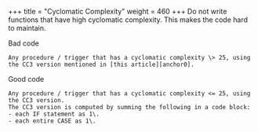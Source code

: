 +++
title = "Cyclomatic Complexity"
weight = 460
+++
Do not write functions that have high cyclomatic complexity. This makes the code hard to maintain.

Bad code

    Any procedure / trigger that has a cyclomatic complexity \> 25, using the CC3 version mentioned in [this article][anchor0].  
      
    

Good code

    Any procedure / trigger that has a cyclomatic complexity <= 25, using the CC3 version.
    The CC3 version is computed by summing the following in a code block:
    - each IF statement as 1\.
    - each entire CASE as 1\.



[anchor0]: http://www.aivosto.com/project/help/pm-complexity.html
